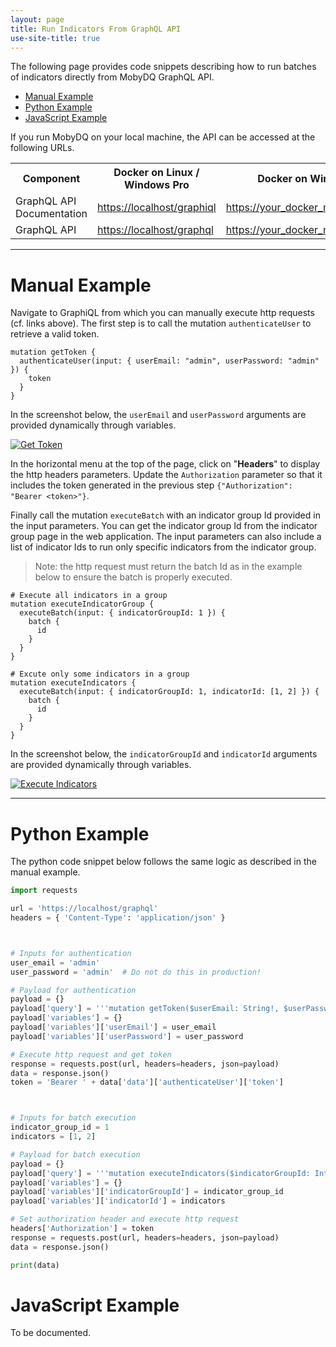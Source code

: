 ```yaml
---
layout: page
title: Run Indicators From GraphQL API
use-site-title: true
---
```


The following page provides code snippets describing how to run batches of indicators directly from MobyDQ GraphQL API.

-   [Manual Example](#manual-example)
-   [Python Example](#python-example)
-   [JavaScript Example](#javascript-example)

If you run MobyDQ on your local machine, the API can be accessed at the following URLs.

<table>
 <tr>
  <th>
   Component
  </th>
  <th>
   Docker on Linux / Windows Pro
  </th>
  <th>
   Docker on Windows Home
  </th>
 </tr>
 <tr>
  <td>
   GraphQL API Documentation
  </td>
  <td>
   <a href="https://localhost/graphiql">https://localhost/graphiql</a>
  </td>
  <td>
   <a href="https://your_docker_machine_ip/graphiql">https://your_docker_machine_ip/graphiql</a>
  </td>
 </tr>
 <tr>
  <td>
   GraphQL API
  </td>
  <td>
   <a href="https://localhost/graphql">https://localhost/graphql</a>
  </td>
  <td>
   <a href="https://your_docker_machine_ip/graphql">https://your_docker_machine_ip/graphql</a>
  </td>
 </tr>
</table>

---

# Manual Example

Navigate to GraphiQL from which you can manually execute http requests (cf. links above). The first step is to call the mutation `authenticateUser` to retrieve a valid token.

```
mutation getToken {
  authenticateUser(input: { userEmail: "admin", userPassword: "admin" }) {
    token
  }
}
```

In the screenshot below, the `userEmail` and `userPassword` arguments are provided dynamically through variables.

[![Get Token](https://ubisoftinc.github.io/mobydq/img/get_token.png)](https://ubisoftinc.github.io/mobydq/img/get_token.png)

In the horizontal menu at the top of the page, click on "**Headers**" to display the http headers parameters. Update the `Authorization` parameter so that it includes the token generated in the previous step `{"Authorization": "Bearer <token>"}`.

Finally call the mutation `executeBatch` with an indicator group Id provided in the input parameters. You can get the indicator group Id from the indicator group page in the web application. The input parameters can also include a list of indicator Ids to run only specific indicators from the indicator group.

> Note: the http request must return the batch Id as in the example below to ensure the batch is properly executed.

```
# Execute all indicators in a group
mutation executeIndicatorGroup {
  executeBatch(input: { indicatorGroupId: 1 }) {
    batch {
      id
    }
  }
}

# Excute only some indicators in a group
mutation executeIndicators {
  executeBatch(input: { indicatorGroupId: 1, indicatorId: [1, 2] }) {
    batch {
      id
    }
  }
}
```

In the screenshot below, the `indicatorGroupId` and `indicatorId` arguments are provided dynamically through variables.

[![Execute Indicators](https://ubisoftinc.github.io/mobydq/img/execute_indicators.png)](https://ubisoftinc.github.io/mobydq/img/execute_indicators.png)

---

# Python Example

The python code snippet below follows the same logic as described in the manual example.

```py
import requests

url = 'https://localhost/graphql'
headers = { 'Content-Type': 'application/json' }



# Inputs for authentication
user_email = 'admin'
user_password = 'admin'  # Do not do this in production!

# Payload for authentication
payload = {}
payload['query'] = '''mutation getToken($userEmail: String!, $userPassword: String!){authenticateUser(input:{userEmail: $userEmail, userPassword: $userPassword}){token}}'''
payload['variables'] = {}
payload['variables']['userEmail'] = user_email
payload['variables']['userPassword'] = user_password

# Execute http request and get token
response = requests.post(url, headers=headers, json=payload)
data = response.json()
token = 'Bearer ' + data['data']['authenticateUser']['token']



# Inputs for batch execution
indicator_group_id = 1
indicators = [1, 2]

# Payload for batch execution
payload = {}
payload['query'] = '''mutation executeIndicators($indicatorGroupId: Int, $indicatorId: [Int]){executeBatch(input:{indicatorGroupId: $indicatorGroupId, indicatorId: $indicatorId}){batch{id}}}'''
payload['variables'] = {}
payload['variables']['indicatorGroupId'] = indicator_group_id
payload['variables']['indicatorId'] = indicators

# Set authorization header and execute http request
headers['Authorization'] = token
response = requests.post(url, headers=headers, json=payload)
data = response.json()

print(data)
```

# JavaScript Example

To be documented.
